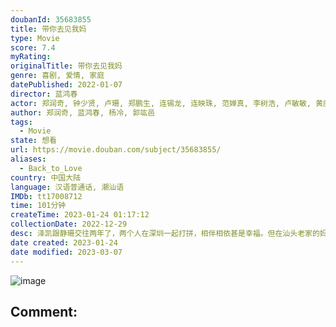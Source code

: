 ```yaml
---
doubanId: 35683855
title: 带你去见我妈
type: Movie
score: 7.4
myRating: 
originalTitle: 带你去见我妈
genre: 喜剧, 爱情, 家庭
datePublished: 2022-01-07
director: 蓝鸿春
actor: 郑润奇, 钟少贤, 卢珊, 郑鹏生, 连锡龙, 连映珠, 范婵真, 李树浩, 卢敏敏, 黄庚州, 郑辉松, 周素琴, 苏细珍
author: 郑润奇, 蓝鸿春, 杨冷, 郭竑邑
tags:
  - Movie
state: 想看
url: https://movie.douban.com/subject/35683855/
aliases:
  - Back_to_Love
country: 中国大陆
language: 汉语普通话, 潮汕语
IMDb: tt17008712
time: 101分钟
createTime: 2023-01-24 01:17:12
collectionDate: 2022-12-29
desc: 泽凯跟静珊交往两年了，两个人在深圳一起打拼，相伴相依甚是幸福。但在汕头老家的妈妈，却不知道泽凯已经有了女朋友，不停地给泽凯找对象，甚至安排人跑到深圳来跟泽凯相亲。泽凯知道，要让妈妈接受静珊是很难迈过...
date created: 2023-01-24
date modified: 2023-03-07
---
```


![image](p2831589600.jpg)

Comment:
---
